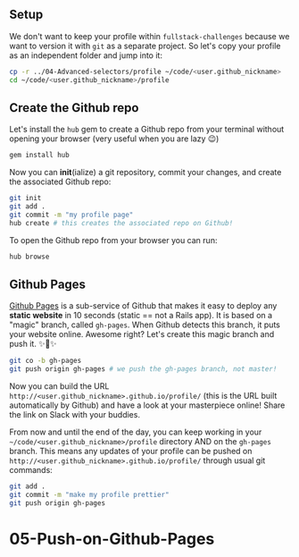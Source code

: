 ## Setup

We don't want to keep your profile within `fullstack-challenges` because we want to version it with `git` as a separate project. So let's copy your profile as an independent folder and jump into it:


```bash
cp -r ../04-Advanced-selectors/profile ~/code/<user.github_nickname>
cd ~/code/<user.github_nickname>/profile
```

## Create the Github repo

Let's install the `hub` gem to create a Github repo from your terminal without opening your browser (very useful when you are lazy 😉)

```bash
gem install hub
```

Now you can **init**(ialize) a git repository, commit your changes, and create the associated Github repo:

```bash
git init
git add .
git commit -m "my profile page"
hub create # this creates the associated repo on Github!
```

To open the Github repo from your browser you can run:

```bash
hub browse
```

## Github Pages

[Github Pages](https://pages.github.com/) is a sub-service of Github that makes it easy to deploy any **static website** in 10 seconds (static == not a Rails app). It is based on a "magic" branch, called `gh-pages`. When Github detects this branch, it puts your website online. Awesome right? Let's create this magic branch and push it. ✨🌿✨

```bash
git co -b gh-pages
git push origin gh-pages # we push the gh-pages branch, not master!
```

Now you can build the URL `http://<user.github_nickname>.github.io/profile/` (this is the URL built automatically by Github) and have a look at your masterpiece online! Share the link on Slack with your buddies.

From now and until the end of the day, you can keep working in your `~/code/<user.github_nickname>/profile` directory AND on the `gh-pages` branch. This means any updates of your profile can be pushed on `http://<user.github_nickname>.github.io/profile/` through usual git commands:

```bash
git add .
git commit -m "make my profile prettier"
git push origin gh-pages
```
# 05-Push-on-Github-Pages
